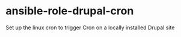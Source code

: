 # ansible-role-drupal-cron
Set up the linux cron to trigger Cron on a locally installed Drupal site
